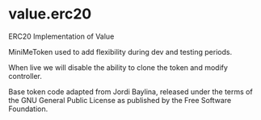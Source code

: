 # value.erc20
ERC20 Implementation of Value

MiniMeToken used to add flexibility during dev and testing periods.

When live we will disable the ability to clone the token and modify controller.

Base token code adapted from Jordi Baylina, released under the terms of the GNU General Public License as published by the Free Software Foundation.
